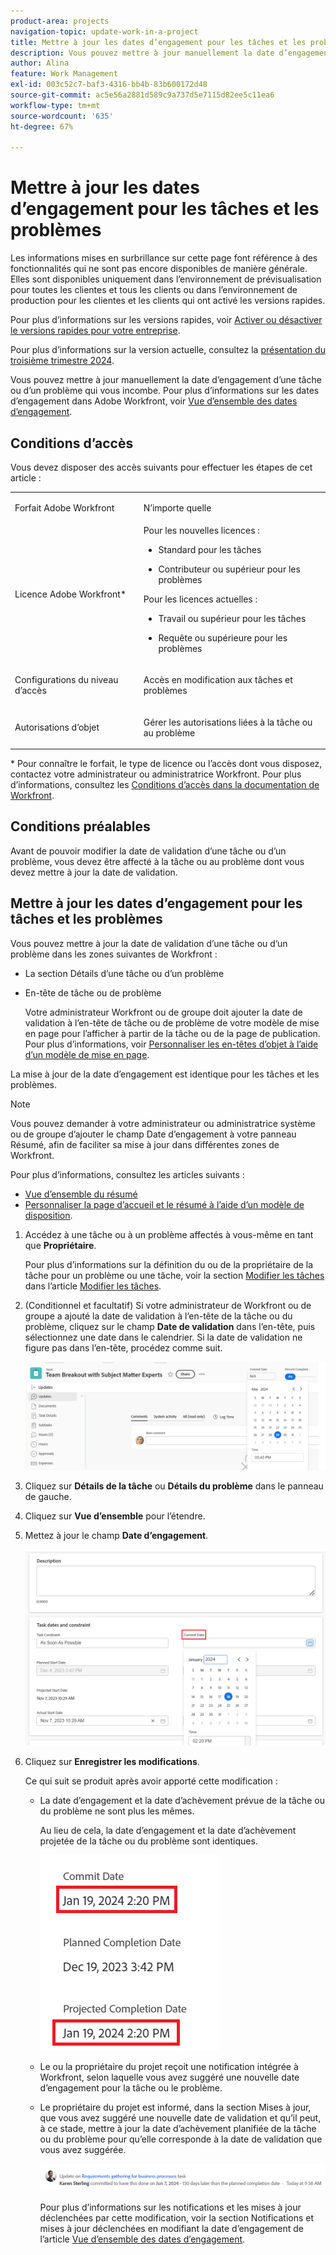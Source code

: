 ```yaml
---
product-area: projects
navigation-topic: update-work-in-a-project
title: Mettre à jour les dates d’engagement pour les tâches et les problèmes
description: Vous pouvez mettre à jour manuellement la date d’engagement d’une tâche ou d’un problème qui vous incombe. Pour plus d’informations sur les dates d’engagement dans Adobe Workfront, voir Vue d’ensemble des dates d’engagement.
author: Alina
feature: Work Management
exl-id: 003c52c7-baf3-4316-bb4b-83b600172d48
source-git-commit: ac5e56a2881d589c9a737d5e7115d82ee5c11ea6
workflow-type: tm+mt
source-wordcount: '635'
ht-degree: 67%

---
```



# Mettre à jour les dates d’engagement pour les tâches et les problèmes

<span class="preview">Les informations mises en surbrillance sur cette page font référence à des fonctionnalités qui ne sont pas encore disponibles de manière générale. Elles sont disponibles uniquement dans l’environnement de prévisualisation pour toutes les clientes et tous les clients ou dans l’environnement de production pour les clientes et les clients qui ont activé les versions rapides.</span>

<span class="preview">Pour plus d’informations sur les versions rapides, voir [Activer ou désactiver le versions rapides pour votre entreprise](/help/quicksilver/administration-and-setup/set-up-workfront/configure-system-defaults/enable-fast-release-process.md).</span>

<span class="preview">Pour plus d’informations sur la version actuelle, consultez la [présentation du troisième trimestre 2024](/help/quicksilver/product-announcements/product-releases/24-q3-release-activity/24-q3-release-overview.md).</span>

Vous pouvez mettre à jour manuellement la date d’engagement d’une tâche ou d’un problème qui vous incombe. Pour plus d’informations sur les dates d’engagement dans Adobe Workfront, voir [Vue d’ensemble des dates d’engagement](../../../manage-work/projects/updating-work-in-a-project/overview-of-commit-dates.md).

## Conditions d’accès

<!--Audited: 01/2024-->

Vous devez disposer des accès suivants pour effectuer les étapes de cet article :

<table style="table-layout:auto"> 
 <col> 
 <col> 
 <tbody> 
  <tr> 
   <td role="rowheader">Forfait Adobe Workfront</td> 
   <td> <p>N’importe quelle</p> </td> 
  </tr> 
  <tr> 
   <td role="rowheader">Licence Adobe Workfront*</td> 
   <td> 
   Pour les nouvelles licences :
   <ul>
   <li><p>Standard pour les tâches</p> </li>
   <li><p>Contributeur ou supérieur pour les problèmes</p></li>
   </ul>
   Pour les licences actuelles :
<ul>
   <li><p>Travail ou supérieur pour les tâches</p></li> 
   <li><p>Requête ou supérieure pour les problèmes</p></li>
</ul>

</td> 
  </tr> 
  <tr> 
   <td role="rowheader">Configurations du niveau d’accès</td> 
   <td> <p>Accès en modification aux tâches et problèmes</p> </td> 
  </tr> 
  <tr> 
   <td role="rowheader">Autorisations d’objet</td> 
   <td> <p>Gérer les autorisations liées à la tâche ou au problème</p> </td> 
  </tr> 
 </tbody> 
</table>

* Pour connaître le forfait, le type de licence ou l’accès dont vous disposez, contactez votre administrateur ou administratrice Workfront. Pour plus d’informations, consultez les [Conditions d’accès dans la documentation de Workfront](/help/quicksilver/administration-and-setup/add-users/access-levels-and-object-permissions/access-level-requirements-in-documentation.md).

## Conditions préalables

Avant de pouvoir modifier la date de validation d’une tâche ou d’un problème, vous devez être affecté à la tâche ou au problème dont vous devez mettre à jour la date de validation.

## Mettre à jour les dates d’engagement pour les tâches et les problèmes


Vous pouvez mettre à jour la date de validation d’une tâche ou d’un problème dans les zones suivantes de Workfront :

* La section Détails d’une tâche ou d’un problème
* <span class="preview">En-tête de tâche ou de problème</span>

  <span class="preview">Votre administrateur Workfront ou de groupe doit ajouter la date de validation à l’en-tête de tâche ou de problème de votre modèle de mise en page pour l’afficher à partir de la tâche ou de la page de publication.
Pour plus d’informations, voir [Personnaliser les en-têtes d’objet à l’aide d’un modèle de mise en page](/help/quicksilver/administration-and-setup/customize-workfront/use-layout-templates/customize-object-headers.md).</span>

La mise à jour de la date d’engagement est identique pour les tâches et les problèmes.

>[!NOTE]
>
>Vous pouvez demander à votre administrateur ou administratrice système ou de groupe d’ajouter le champ Date d’engagement à votre panneau Résumé, afin de faciliter sa mise à jour dans différentes zones de Workfront.
>
>Pour plus d’informations, consultez les articles suivants :
>
>* [Vue d’ensemble du résumé](/help/quicksilver/workfront-basics/the-new-workfront-experience/summary-overview.md)
>* [Personnaliser la page d’accueil et le résumé à l’aide d’un modèle de disposition](/help/quicksilver/administration-and-setup/customize-workfront/use-layout-templates/customize-home-summary-layout-template.md).


1. Accédez à une tâche ou à un problème affectés à vous-même en tant que **Propriétaire**.

   Pour plus d’informations sur la définition du ou de la propriétaire de la tâche pour un problème ou une tâche, voir la section [Modifier les tâches](../../../manage-work/tasks/manage-tasks/edit-tasks.md#assignments) dans l’article [Modifier les tâches](../../../manage-work/tasks/manage-tasks/edit-tasks.md).

1. <span class="preview">(Conditionnel et facultatif) Si votre administrateur de Workfront ou de groupe a ajouté la date de validation à l’en-tête de la tâche ou du problème, cliquez sur le champ **Date de validation** dans l’en-tête, puis sélectionnez une date dans le calendrier. Si la date de validation ne figure pas dans l’en-tête, procédez comme suit. </span>

   <span class="preview">![](assets/commit-date-task-header.png)</span>

1. Cliquez sur **Détails de la tâche** ou **Détails du problème** dans le panneau de gauche.
1. Cliquez sur **Vue d’ensemble** pour l’étendre.
1. Mettez à jour le champ **Date d’engagement**.

   ![](assets/task-commit-date-edit-highlighted-details-page.png)

1. Cliquez sur **Enregistrer les modifications**.

   Ce qui suit se produit après avoir apporté cette modification :

   * La date d’engagement et la date d’achèvement prévue de la tâche ou du problème ne sont plus les mêmes.

     Au lieu de cela, la date d’engagement et la date d’achèvement projetée de la tâche ou du problème sont identiques.

     ![](assets/task-projected-completion-date-in-details-highlighted-nwe-350x230.png)

   * Le ou la propriétaire du projet reçoit une notification intégrée à Workfront, selon laquelle vous avez suggéré une nouvelle date d’engagement pour la tâche ou le problème.
   * Le propriétaire du projet est informé, dans la section Mises à jour, que vous avez suggéré une nouvelle date de validation et qu’il peut, à ce stade, mettre à jour la date d’achèvement planifiée de la tâche ou du problème pour qu’elle corresponde à la date de validation que vous avez suggérée.

     ![](assets/project-owner-notification-update-stream-that-commit-date-affects-project-timeline.png)


     <!--![](assets/project-owner-notification-update-stream-that-commit-date-affects-project-timeline-highlighted-nwe-350x139.png)-->

     Pour plus d’informations sur les notifications et les mises à jour déclenchées par cette modification, voir la section Notifications et mises à jour déclenchées en modifiant la date d’engagement de l’article [Vue d’ensemble des dates d’engagement](/help/quicksilver/manage-work/projects/updating-work-in-a-project/overview-of-commit-dates.md).

<!--at the Production update stream when removing legacy - replace the last bullet with: The Project Owner is notified in the Systems Activity and the All tabs of the Updates section that you have suggested a new Commit Date. They can then update the Planned Completion Date accordingly by editing the task or the issue.-->